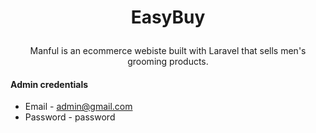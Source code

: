  # <p align="center">EasyBuy</p>
 <p align="center">Manful is an ecommerce webiste built with Laravel that sells men's grooming products.</p>

#### Admin credentials
- Email -  admin@gmail.com
- Password - password

